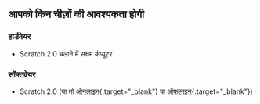## आपको किन चीज़ों की आवश्यकता होगी

### हार्डवेयर

+ Scratch 2.0 चलाने में सक्षम कंप्यूटर

### सॉफ्टवेयर

+ Scratch 2.0 (या तो [ऑनलाइन](https://scratch.mit.edu/projects/editor/){:target="_blank"} या [ऑफलाइन](https://scratch.mit.edu/scratch2download/){:target="_blank"})